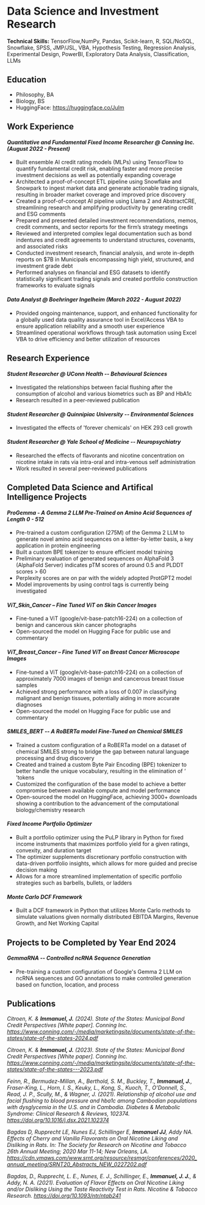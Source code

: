 # Data Science and Investment Research
**Technical Skills:** TensorFlow,NumPy, Pandas, Scikit-learn, R, SQL/NoSQL, Snowflake, SPSS, JMP/JSL, VBA, Hypothesis Testing, Regression Analysis, Experimental Design, PowerBI, Exploratory Data Analysis, Classification, LLMs

## Education
- Philosophy, BA
- Biology, BS
- HuggingFace: https://huggingface.co/JuIm

## Work Experience
#### ***Quantitative and Fundamental Fixed Income Researcher @ Conning Inc. (August 2022 - Present)***

- Built ensemble AI credit rating models (MLPs) using TensorFlow to quantify fundamental credit risk, enabling faster and more precise investment decisions as well as potentially expanding coverage
- Architected a proof-of-concept ETL pipeline using Snowflake and Snowpark to ingest market data and generate actionable trading signals, resulting in broader market coverage and improved price discovery
- Created a proof-of-concept AI pipeline using Llama 2 and AbstractCRE, streamlining research and amplifying productivity by generating credit and ESG comments
- Prepared and presented detailed investment recommendations, memos, credit comments, and sector reports for the firm’s strategy meetings
- Reviewed and interpreted complex legal documentation such as bond indentures and credit agreements to understand structures, covenants, and associated risks
- Conducted investment research, financial analysis, and wrote in-depth reports on $7B in Municipals encompassing high yield, structured, and investment grade debt
- Performed analyses on financial and ESG datasets to identify statistically significant trading signals and created portfolio construction frameworks to evaluate signals

#### ***Data Analyst @ Boehringer Ingelheim (March 2022 - August 2022)***

- Provided ongoing maintenance, support, and enhanced functionality for a globally used data quality assurance tool in Excel/Access VBA to ensure application reliability and a smooth user experience
- Streamlined operational workflows through task automation using Excel VBA to drive efficiency and better utilization of resources

## Research Experience
#### ***Student Researcher @ UConn Health -- Behavioural Sciences***

- Investigated the relationships between facial flushing after the consumption of alcohol and various biometrics such as BP and HbA1c
- Research resulted in a peer-reviewed publication

#### ***Student Researcher @ Quinnipiac University -- Environmental Sciences***

- Investigated the effects of 'forever chemicals' on HEK 293 cell growth

#### ***Student Researcher @ Yale School of Medicine -- Neuropsychiatry***

- Researched the effects of flavorants and nicotine concentration on nicotine intake in rats via intra-oral and intra-venous self administration
- Work resulted in several peer-reviewed publications

## Completed Data Science and Artifical Intelligence Projects
#### ***ProGemma - A Gemma 2 LLM Pre-Trained on Amino Acid Sequences of Length 0 - 512***
- Pre-trained a custom configuration (275M) of the Gemma 2 LLM to generate novel amino acid sequences on a letter-by-letter basis, a key application in protein engineering
- Built a custom BPE tokenizer to ensure efficient model training
- Preliminary evaluation of generated sequences on AlphaFold 3 (AlphaFold Server) indicates pTM scores of around 0.5 and PLDDT scores > 60
- Perplexity scores are on par with the widely adopted ProtGPT2 model
- Model improvements by using control tags is currently being investigated
  
#### ***ViT_Skin_Cancer – Fine Tuned ViT on Skin Cancer Images***
- Fine-tuned a ViT (google/vit-base-patch16-224) on a collection of benign and cancerous skin cancer photographs
- Open-sourced the model on Hugging Face for public use and commentary
  
#### ***ViT_Breast_Cancer – Fine Tuned ViT on Breast Cancer Microscope Images***
- Fine-tuned a ViT (google/vit-base-patch16-224) on a collection of approximately 7000 images of benign and cancerous breast tissue samples
- Achieved strong performance with a loss of 0.007 in classifying malignant and benign tissues, potentially aiding in more accurate diagnoses
- Open-sourced the model on Hugging Face for public use and commentary
  
#### ***SMILES_BERT -- A RoBERTa model Fine-Tuned on Chemical SMILES***
- Trained a custom configuration of a RoBERTa model on a dataset of chemical SMILES strong to bridge the gap between natural language processing and drug discovery
- Created and trained a custom Byte Pair Encoding (BPE) tokenizer to better handle the unique vocabulary, resulting in the elimination of ‘<unk> ’tokens
- Customized the configuration of the base model to achieve a better compromise between available compute and model performance
- Open-sourced the model on HuggingFace, achieving 3000+ downloads showing a contribution to the advancement of the computational biology/chemistry research

#### ***Fixed Income Portfolio Optimizer***
- Built a portfolio optimizer using the PuLP library in Python for fixed income instruments that maximizes portfolio yield for a given ratings, convexity, and duration target
- The optimizer supplements discretionary portfolio construction with data-driven portfolio insights, which allows for more guided and precise decision making
- Allows for a more streamlined implementation of specific portfolio strategies such as barbells, bullets, or ladders
  
#### ***Monte Carlo DCF Framework***
- Built a DCF framework in Python that utilizes Monte Carlo methods to simulate valuations given normally distributed EBITDA Margins, Revenue Growth, and Net Working Capital

## Projects to be Completed by Year End 2024
#### ***GemmaRNA -- Controlled ncRNA Sequence Generation***
- Pre-training a custom configuration of Google's Gemma 2 LLM on ncRNA sequences and GO annotations to make controlled generation based on function, location, and process

## Publications
*Citroen, K. & **Immanuel, J.** (2024). State of the States: Municipal Bond Credit Perspectives [White paper]. Conning Inc. 
https://www.conning.com/-/media/marketingsite/documents/state-of-the-states/state-of-the-states-2024.pdf*

*Citroen, K. & **Immanuel, J.** (2023). State of the States: Municipal Bond Credit Perspectives [White paper]. Conning Inc. https://www.conning.com/-/media/marketingsite/documents/state-of-the-states/state-of-the-states---2023.pdf*

*Feinn, R., Bermudez-Millan, A., Berthold, S. M., Buckley, T., **Immanuel, J.**, Fraser-King, L., Horn, I. S., Keuky, L., Kong, S., Kuoch, T., O'Donnell, S., Read, J. P., Scully, M., & Wagner, J. (2021). Relationship of alcohol use and facial flushing to blood pressure and hba1c among Cambodian populations with dysglycemia in the U.S. and in Cambodia. Diabetes & Metabolic Syndrome: Clinical Research & Reviews, 102374. https://doi.org/10.1016/j.dsx.2021.102374*

*Bagdas D, Rupprecht LE, Nunes EJ, Schillinger E, **Immanuel JJ**, Addy NA. Effects of Cherry and Vanilla Flavorants on Oral Nicotine Liking and Disliking in Rats. In: The Society for Research on Nicotine and Tobacco 26th Annual Meeting; 2020 Mar 11-14; New Orleans, LA. https://cdn.ymaws.com/www.srnt.org/resource/resmgr/conferences/2020_annual_meeting/SRNT20_Abstracts_NEW_0227202.pdf*

*Bagdas, D., Rupprecht, L. E., Nunes, E. J., Schillinger, E., **Immanuel, J. J.**, & Addy, N. A. (2021). Evaluation of Flavor Effects on Oral Nicotine Liking and/or Disliking Using the Taste Reactivity Test in Rats. Nicotine & Tobacco Research. https://doi.org/10.1093/ntr/ntab241*




